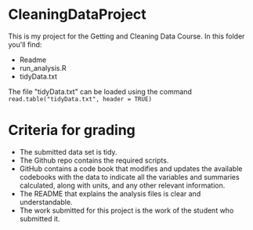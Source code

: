 # CleaningDataProject
This is my project for the Getting and Cleaning Data Course.  In this folder you'll find:
* Readme
* run_analysis.R
* tidyData.txt


The file "tidyData.txt" can be loaded using the command `read.table("tidyData.txt", header = TRUE)`


# Criteria for grading
* The submitted data set is tidy.
* The Github repo contains the required scripts.
* GitHub contains a code book that modifies and updates the available 
codebooks with the data to indicate all the variables and 
summaries calculated, along with units, and any other relevant 
information.
* The README that explains the analysis files is clear and understandable.
* The work submitted for this project is the work of the 
student who submitted it.

